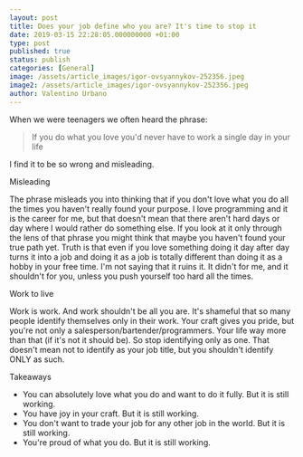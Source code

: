 ```yaml
---
layout: post
title: Does your job define who you are? It's time to stop it
date: 2019-03-15 22:28:05.000000000 +01:00
type: post
published: true
status: publish
categories: [General]
image: /assets/article_images/igor-ovsyannykov-252356.jpeg
image2: /assets/article_images/igor-ovsyannykov-252356.jpeg
author: Valentino Urbano
---
```


When we were teenagers we often heard the phrase:

> If you do what you love you'd never have to work a single day in your life

I find it to be so wrong and misleading.

Misleading

The phrase misleads you into thinking that if you don't love what you do all the times you haven't really found your purpose. I love programming and it is the career for me, but that doesn't mean that there aren't hard days or day where I would rather do something else. If you look at it only through the lens of that phrase you might think that maybe you haven't found your true path yet. Truth is that even if you love something doing it day after day turns it into a job and doing it as a job is totally different than doing it as a hobby in your free time. I'm not saying that it ruins it. It didn't for me, and it shouldn't for you, unless you push yourself too hard all the times.

Work to live

Work is work. And work shouldn't be all you are. It's shameful that so many people identify themselves only in their work. Your craft gives you pride, but you're not only a salesperson/bartender/programmers. Your life way more than that (if it's not it should be). So stop identifying only as one. That doesn't mean not to identify as your job title, but you shouldn't identify ONLY as such.

Takeaways

- You can absolutely love what you do and want to do it fully. But it is still working.
- You have joy in your craft. But it is still working.
- You don't want to trade your job for any other job in the world. But it is still working.
- You're proud of what you do. But it is still working.

